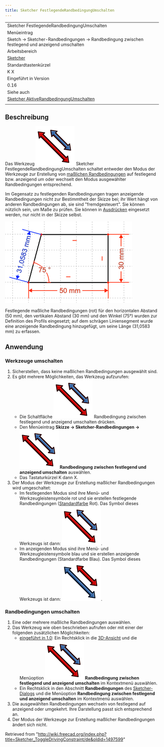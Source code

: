 ```yaml
---
title: Sketcher FestlegendeRandbedingungUmschalten
---
```


|                                                                                                                    |
| ------------------------------------------------------------------------------------------------------------------ |
| Sketcher FestlegendeRandbedingungUmschalten                                                                        |
| Menüeintrag                                                                                                        |
| Sketch → Sketcher-Randbedingungen → Randbedingung zwischen festlegend und anzeigend umschalten                     |
| Arbeitsbereich                                                                                                     |
| [Sketcher](/Sketcher_Workbench/de "Sketcher Workbench/de")                                                         |
| Standardtastenkürzel                                                                                               |
| K X                                                                                                                |
| Eingeführt in Version                                                                                              |
| 0.16                                                                                                               |
| Siehe auch                                                                                                         |
| [Sketcher AktiveRandbedingungUmschalten](/Sketcher_ToggleActiveConstraint/de "Sketcher ToggleActiveConstraint/de") |
|                                                                                                                    |

## Beschreibung

Das Werkzeug ![](/src/assets/images/Sketcher_ToggleDrivingConstraint.svg) Sketcher FestlegendeRandbedingungUmschalten schaltet entweder den Modus der Werkzeuge zur Erstellung von [maßlichen Randbedingungen](/Sketcher_Workbench/de#Sketcher_CompDimensionTools "Sketcher Workbench/de") auf festlegend bzw. anzeigend um oder wechselt den Modus ausgewählter Randbedingungen entsprechend.

Im Gegensatz zu festlegenden Randbedingungen tragen anzeigende Randbedingungen nicht zur Bestimmtheit der Skizze bei; ihr Wert hängt von anderen Randbedingungen ab, sie sind "fremdgesteuert". Sie können nützlich sein, um Maße zu prüfen. Sie können in [Ausdrücken](/Expressions/de "Expressions/de") eingesetzt werden, nur nicht in der Skizze selbst.

![](/src/assets/images/Sketcher_ToggleConstraint_example.png)

Festlegende maßliche Randbedingungen (rot) für den horizontalen Abstand (50 mm), den vertikalen Abstand (30 mm) und den Winkel (75°) wurden zur Definition des Profils eingesetzt; auf dem schrägen Liniensegment wurde eine anzeigende Randbedingung hinzugefügt, um seine Länge (31,0583 mm) zu erfassen.

## Anwendung

### Werkzeuge umschalten

1. Sicherstellen, dass keine maßlichen Randbedingungen ausgewählt sind.
2. Es gibt mehrere Möglichkeiten, das Werkzeug aufzurufen:
   - Die Schaltfläche ![](/src/assets/images/Sketcher_ToggleDrivingConstraint.svg) Randbedingung zwischen festlegend und anzeigend umschalten drücken.
   - Den Menüeintrag **Skizze → Sketcher-Randbedingungen → ![](/src/assets/images/Sketcher_ToggleDrivingConstraint.svg) Randbedingung zwischen festlegend und anzeigend umschalten** auswählen.
   - Das Tastaturkürzel K dann X.
3. Der Modus der Werkzeuge zur Erstellung maßlicher Randbedingungen wird umgeschaltet:
   - Im festlegenden Modus sind ihre Menü- und Werkzeugleistensymbole rot und sie erstellen festlegende Randbedingungen ([Standardfarbe](/Sketcher_Preferences/de#Darstellung "Sketcher Preferences/de") Rot). Das Symbol dieses Werkzeugs ist dann: ![](/src/assets/images/Sketcher_ToggleConstraint.svg).
   - Im anzeigenden Modus sind ihre Menü- und Werkzeugleistensymbole blau und sie erstellen anzeigende Randbedingungen (Standardfarbe Blau). Das Symbol dieses Werkzeugs ist dann: ![](/src/assets/images/Sketcher_ToggleConstraint_Driven.svg).

### Randbedingungen umschalten

1. Eine oder mehrere maßliche Randbedingungen auswählen.
2. Das Werkzeug wie oben beschrieben aufrufen oder mit einer der folgenden zusätzlichen Möglichkeiten:
   - [eingeführt in 1.0](/Release_notes_1.0/de "Release notes 1.0/de"): Ein Rechtsklick in die [3D-Ansicht](/3D_view "3D view") und die Menüoption **![](/src/assets/images/Sketcher_ToggleDrivingConstraint.svg) Randbedingung zwischen festlegend und anzeigend umschalten** im Kontextmenü auswählen.
   - Ein Rechtsklick in den Abschnitt **Randbedingungen** des [Sketcher-Dialogs](/Sketcher_Dialog/de "Sketcher Dialog/de") und die Menüoption **Randbedingung zwischen festlegend und anzeigend umschalten** im Kontextmenü auswählen.
3. Die ausgewählten Randbedingungen wechseln von festlegend auf anzeigend oder umgekehrt. Ihre Darstellung passt sich entsprechend an.
4. Der Modus der Werkzeuge zur Erstellung maßlicher Randbedingungen ändert sich nicht.

Retrieved from "<http://wiki.freecad.org/index.php?title=Sketcher_ToggleDrivingConstraint/de&oldid=1497599>"
